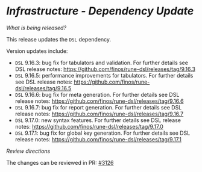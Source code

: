 # _Infrastructure - Dependency Update_

_What is being released?_

This release updates the `DSL` dependency.

Version updates include:
- `DSL` 9.16.3: bug fix for tabulators and validation. For further details see DSL release notes: https://github.com/finos/rune-dsl/releases/tag/9.16.3
- `DSL` 9.16.5: performance improvements for tabulators. For further details see DSL release notes: https://github.com/finos/rune-dsl/releases/tag/9.16.5
- `DSL` 9.16.6: bug fix for meta generation. For further details see DSL release notes: https://github.com/finos/rune-dsl/releases/tag/9.16.6
- `DSL` 9.16.7: bug fix for report generation. For further details see DSL release notes: https://github.com/finos/rune-dsl/releases/tag/9.16.7
- `DSL` 9.17.0: new syntax features. For further details see DSL release notes: https://github.com/finos/rune-dsl/releases/tag/9.17.0
- `DSL` 9.17.1: bug fix for global key generation. For further details see DSL release notes: https://github.com/finos/rune-dsl/releases/tag/9.17.1

_Review directions_

The changes can be reviewed in PR: [#3126](https://github.com/finos/common-domain-model/pull/3126)
